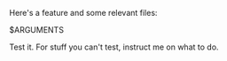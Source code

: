 Here's a feature and some relevant files:

$ARGUMENTS

Test it. For stuff you can't test, instruct me on what to do.